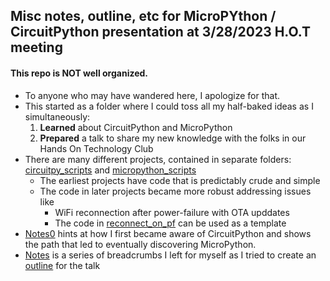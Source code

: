 ## Misc notes, outline, etc for  MicroPYthon / CircuitPython presentation at 3/28/2023 H.O.T meeting

#### This repo is **NOT** well organized.

* To anyone who may have wandered here, I apologize for that. 
* This started as a folder where I could toss all my half-baked ideas as I simultaneously:
    1. **Learned** about CircuitPython and MicroPython
    2. **Prepared** a talk to share my new knowledge with the folks in our Hands On Technology Club
* There are many different projects, contained in separate folders: [circuitpy_scripts](circuitpy_scripts) and [micropython_scripts](micropython_scripts)
    * The earliest projects have code that is predictably crude and simple
    * The code in later projects became more robust addressing issues like
        * WiFi reconnection after power-failure with OTA upddates
        * The code in [reconnect_on_pf](micropython_scripts/reconnect_on_pf/) can be used as a template
* [Notes0](notes0.md) hints at how I first became aware of CircuitPython and shows the path that led to eventually discovering MicroPython.
* [Notes](notes.md) is a series of breadcrumbs I left for myself as I tried to create an [outline](outline.md) for the talk

